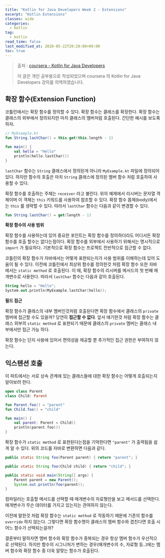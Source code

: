 ```yaml
---
title: "Kotlin for Java Developers Week 2 - Extensions"
excerpt: "Kotlin Extensions"
classes: wide
categories: 
  - kotlin
tag:
  - kotlin
read_time: false
last_modified_at: 2020-05-22T20:20:00+09:00
toc: true
---
```


> 출처 : [coursera - Kotlin for Java Developers](https://www.coursera.org/learn/kotlin-for-java-developers/lecture/P62Ej/from-java-to-kotlin)
>
> 이 글은 개인 공부용으로 작성되었으며 coursera 의  Kotlin for Java Developers 강의를 의역하였습니다.



## 확장 함수(Extension Function)

코틀린에서는 확장 함수를 정의할 수 있다. 확장 함수는 클래스를 확장한다. 확장 함수는 클래스의 외부에서 정의되지만 마치 클래스의 멤버처럼 호출된다. 간단한 예시를 보도록 하자.

```kotlin
// MyExample.kt
fun String.lastChar() = this.get(this.length - 1)

fun main() {
    val hello = "Hello"
    println(hello.lastChar())
}
```

`lastChar` 함수는 `String` 클래스에서 정의된게 아니라 `MyExample.kt` 파일에 정의되어 있다. 하지만 함수의 호출은 마치 `String` 클래스에 정의된 멤버 함수 처럼 호출하여 사용할 수 있다.

확장 함수를 호출하는 주체는 `receiver` 라고 불린다. 위의 예제에서 리시버는 문자열 객체이며 이 객체는 `this` 키워드를 사용하여 참조할 수 있다. 확장 함수 몸체(body)에서는 `this` 를 생략할 수 있다. 따라서 `lastChar` 함수는 다음과 같이 변경할 수 있다.

```kotlin
fun String.lastChar() = get(length - 1)
```

**확장 함수의 사용 범위**

확장 함수를 사용하는데 있어 중요한 포인트는 확장 함수를 정의하더라도 어디서든 확장 함수를 호출 할수는 없다는점이다. 확장 함수를 외부에서 사용하기 위해서는 명시적으로 `import` 가 필요하다. 기본적으로 확장 함수는 프로젝트 전반적으로 접근할 수 없다.

코틀린의 확장 함수가 자바에서는 어떻게 표현되는지가 사용 범위를 이해하는데 있어 도움이 될 수 있다. 이전에 코틀린에서 최상위 함수를 정의한것 처럼 확장 함수 또한 자바에서는 `static method` 로 호출된다. 이 때, 확장 함수의 리시버를 메서드의 첫 번째 매개변수로 사용한다. 따라서 `lastChar` 함수는 다음과 같이 호출된다.

```kotlin
String hello = "Hello";
System.out.println(MyExample.lastChar(hello));
```

**필드 접근**

확장 함수가 클래스의 내부 멤버인것처럼 호출된다면 확장 함수에서 클래스의 `private` 멤버에 접근할 수도 있을까? 당연히 **접근할 수 없다**. 앞서 얘기한것 처럼 확장 함수는 클래스 외부의 `static method` 로 표현되기 때문에 클래스의 `private` 멤버는 클래스 내부에서만 접근 가능 하다. 

확장 함수는 단지 사용에 있어서 편의성을 제공할 뿐 추가적인 접근 권한은 부여하지 않는다.



## 익스텐션 호출

이 파트에서는 서로 상속 관계에 있는 클래스들에 대한 확장 함수는 어떻게 호출되는지 알아보려 한다.

```kotlin
open class Parent
class Child: Parent

fun Parent.foo() = "parent"
fun Child.foo() = "child"

fun main() {
    val parent: Parent = Child()
    println(parent.foo())
}
```

확장 함수가 `static method` 로 표현된다는점을 기억한다면 `"parent"` 가 출력됨을 쉽게 알 수 있다. 위의 코드를 자바로 변환하면 다음과 같다.

```java
public static String foo(Parent parent) { return "parent"; }

public static String foo(Child child) { return "child"; }

public static void main(String[] args) {
    Parent parent = new Parent();
    System.out.println(foo(parent));
}
```

컴파일러는 호출할 메서드를 선택할 때 매개변수의 자료형만을 보고 메서드를 선택한다. 매개변수가 무슨 데이터를 가지고 있는지는 관여하지 않는다.

이전에 말한것 처럼 확장 함수는 `static method` 로 작동하기 때문에 기존의 함수를 `override` 하지 않는다. 그렇다면 확장 함수명이 클래스의 멤버 함수와 겹친다면 호출 시 어느 함수가 선택되는걸까?

결론부터 말하자면 멤버 함수와 확장 함수가 중복되는 경우 항상 멤버 함수가 우선적으로 선택된다. 하지만 함수의 시그니처가 변하는 경우(매개변수의 수, 자료형 등..)에는 멤버 함수와 확장 함수 중 더욱 알맞는 함수가 호출된다.


